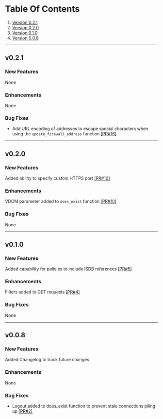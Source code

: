 # Table Of Contents
1. [Version 0.2.1](#v021)
1. [Version 0.2.0](#v020)
1. [Version 0.1.0](#v010)
1. [Version 0.0.8](#v008)


---

## v0.2.1

### New Features

None

### Enhancements

None

### Bug Fixes

* Add URL encoding of addresses to escape special characters when using the `update_firewall_address` function [[PR#16]](https://github.com/jsimpso/PyFortiAPI/pull/16)

---

## v0.2.0

### New Features

Added ability to specify custom HTTPS port [[PR#10]](https://github.com/jsimpso/PyFortiAPI/pull/10)

### Enhancements

VDOM parameter added to `does_exist` function [[PR#10]](https://github.com/jsimpso/PyFortiAPI/pull/10)

### Bug Fixes

None

---

## v0.1.0

### New Features

Added capability for policies to include ISDB references [[PR#5]](https://github.com/jsimpso/PyFortiAPI/pull/5)

### Enhancements

Filters added to GET requests [[PR#4]](https://github.com/jsimpso/PyFortiAPI/pull/4)

### Bug Fixes

None

---

## v0.0.8

### New Features

Added Changelog to track future changes

### Enhancements

None

### Bug Fixes

* Logout added to does_exist function to prevent stale connections piling up [[PR#2]](https://github.com/jsimpso/PyFortiAPI/pull/2)
